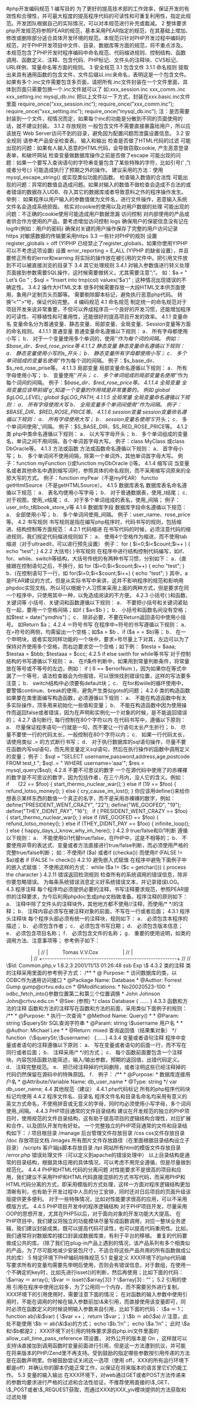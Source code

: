 ﻿#php开发编码规范
1 编写目的
为了更好的提高技术部的工作效率，保证开发的有效性和合理性，并可最大程度的提高程序代码的可读性和可重复利用性，指定此规范。开发团队根据自己的实际情况，可以对本规范进行补充或裁减。
2 整体要求
php开发规范将参照PEAR的规范，基本采用PEAR指定的规范，在其基础上增加、修改或删除部分适合具体开发环境的规范。本规范只针对PHP开发过程中编码的规范，对于PHP开发项目中文件、目录、数据库等方面的规范，将不重点涉及。
本规范包含了PHP开发时程序编码中命名规范、代码缩进规则、控制结构、函数调用、函数定义、注释、包含代码、PHP标记、文件头的注释块、CVS标记、URL样例、常量命名等方面的规则。
3 安全规范
3.1 包含文件
3.1.1 命名规则
提取出来具有通用函数的包含文件，文件后缀以.inc来命名，表明这是一个包含文件。
如果有多个.inc文件需要包含多页面，请把所有.inc文件封装在一个文件里面，具体到页面只需要包换一个.inc文件就可以了
如:xxx_session.inc
xxx_comm..inc
xxx_setting.inc
mysql_db.inc
把以上文件以一下方式，封装在xxx.basic.inc文件里面
require_once(”xxx_session.inc”);
require_once(”xxx_comm.inc”);
require_once(”xxx_setting.inc”);
require_once(”mysql_db.inc”);
注：是否需要封装到一个文件，视情况而定，如果每个inc的功能是分散到不同的页面使用的话，就不建议封装。
3.1.2 存放规则
一般包含文件不需要直接暴露给用户，所以应该放在 Web Server访问不到的目录，避免因为配置问题而泄露设置信息。
3.2 安全规则
请参考产品安全检查表。 
输入和输出
检查是否做了HTML代码的过滤
可能出现的问题：如果有人输入恶意的HTML代码，会导致窃取cookie, 产生恶意登录表单，和破坏网站
检查变量做数据库操作之前是否做了escape
可能出现的问题：如果一个要写入查询语句的字符串变量包含了某些特殊的字符，比如引号(’ ,”)或者分号(;) 可能造成执行了预期之外的操作。
建议采用的方法：使用mysql_escape_string() 或实现类似功能的函数。
检查输入数值的合法性
可能出现的问题：异常的数值会造成问题。如果对输入的数值不做检查会造成不合法的或者错误的数据存入UDB、存入其它的数据库或者导致意料之外的程序操作发生。
举例：
如果程序以用户输入的参数值做为文件名，进行文件操作，恶意输入系统文件名会造成系统损毁。
核实对cookie的使用以及对用户数据的处理
可能出现的问题：不正确的cookie使用可能造成用户数据泄漏
访问控制
对内部使用的产品或者供合作方使用的产品，要考虑增加访问控制
logs
确保用户的保密信息没有记在log中(例如：用户的密码)
确保对关键的用户操作保存了完整的用户访问记录
https
对敏感数据的传输要采用https 
3.3 一些针对PHP的规则
设置 register_globals = off (Y!PHP 已经禁止了register_globals，如果你使用Y!PHP可以不考虑这项设置)
设置 error_reporting = E_ALL (Y!PHP 的缺省设置），并且要修正所有的error和warning
将实际的操作放在被引用的文件中。把引用文件放到不可以被直接浏览的目录下 
3.4 其它处理规则
3.4.1 对输入参数值进行转义处理
页面接到参数需要SQL操作，这时候需要做转义，尤其需要注意”;”。
如：\$a = ” Let’s Go ” ;
\$sql = “Insert into tmp(col) values(’\$a’)” ;
这种情况出现错误的不确定性。
3.4.2 操作大HTML文本
很多时候需要存放一大段HTML文本供页面使用，象用户定制页头页脚等。
需要剔除脚本标记，避免执行恶意php代码。
转换”<"">“号，保证代码完整。
4 编码规范
4.1 命名规范
制定统一的命名规范对于项目开发来说非常重要，不但可以养成程序员一个良好的开发习惯，还能增加程序的可读性、可移植性和可重用性，还能很好的提高项目开发的效率。
4.1.1 变量命名
变量命名分为普通变量、静态变量、局部变量、全局变量、Session变量等方面的命名规则。
4.1.1.1 普通变量
普通变量命名遵循以下规则：
a． 所有字母都使用小写；
b． 对于一个变量使用多个单词的，使用’_'作为每个词的间隔。
例如：\$base_dir、\$red_rose_price等
4.1.1.2 静态变量
静态变量命名遵循以下规则：
a． 静态变量使用小写的s_开头；
b． 静态变量所有字母都使用小写；
c． 多个单词组成的变量名使用’_'作为每个词的间隔。
例子：\$s_base_dir、\$s_red_rose_prise等。
4.1.1.3 局部变量
局部变量命名遵循以下规则：
a． 所有字母使用小写；
b． 变量使用’_'开头；
c． 多个单词组成的局部变量名使用’_'作为每个词间的间隔。
例子：\$_base_dir、\$_red_rose_price等。
4.1.1.4 全局变量
全局变量应该带前缀’g',知道一个变量的作用域是非常重要的。
例如
global \$gLOG_LEVEL;
global \$gLOG_PATH;
4.1.1.5 全局常量
全局变量命名遵循以下规则：
a． 所有字母使用大写
b． 全局变量多个单词间使用’_'作为间隔。
例子：\$BASE_DIR、\$RED_ROSE_PRICE等。
4.1.1.6 session变量
session变量命名遵循以下规则：
a． 所有字母使用大写；
b． session变量名使用’S_’开头；
c． 多个单词间使用’_'间隔。
例子：\$S_BASE_DIR、\$S_RED_ROSE_PRICE等。
4.1.2 类
php中类命名遵循以下规则：
a． 以大写字母开头；
b． 多个单词组成的变量名，单词之间不用间隔，各个单词首字母大写。
例子：class MyClass 或class DbOracle等。
4.1.3 方法或函数
方法或函数命名遵循以下规则：
a． 首字母小写；
b． 多个单词间不使用间隔，除第一个单词外，其他单词首字母大写。
例子：function myFunction ()或function myDbOracle ()等。
4.1.4 缩写词
当变量名或者其他命名中遇到缩写词时，参照具体的命名规则，而不采用缩写词原来的全部大写的方式。
例子：function myPear（不是myPEAR） functio getHtmlSource（不是getHTMLSource）。
4.1.5 数据库表名
数据库表名命名遵循以下规范：
a． 表名均使用小写字母；
b． 对于普通数据表，使用_t结尾；
c． 对于视图，使用_v结尾；
d． 对于多个单词组成的表名，使用_间隔；
例子：user_info_t和book_store_v等
4.1.6 数据库字段
数据库字段命名遵循以下规范：
a． 全部使用小写；
b． 多个单词间使用_间隔。
例子：user_name、rose_price等。
4.2 书写规则
书写规则是指在编写php程序时，代码书写的规则，包括缩进、结构控制等方面规范：
4.2.1 代码缩进
在书写代码的时候，必须注意代码的缩进规则，我们规定代码缩进规则如下：
a． 使用4个空格作为缩进，而不使用tab缩进（对于ultraedit，可以进行预先设置）
例子：
for ( \$i=0;\$i<\$count;\$i++ )
{
echo "test";
}
4.2.2 大括号{ }书写规则
在程序中进行结构控制代码编写，如if、for、while、switch等结构，大括号传统的有两种书写习惯，分别如下：
a．{直接跟在控制语句之后，不换行，如
for (\$i=0;\$i<\$count;\$i++) {
echo "test";
}
b．{在控制语句下一行，如
for(\$i=0;\$i<\$count;\$i++)
{
echo "test";
}
其中，a是PEAR建议的方式，但是从实际书写中来讲，这并不影响程序的规范和影响用phpdoc实现文档，所以可以根据个人习惯来采用上面的两种方式，但是要求在同一个程序中，只使用其中一种，以免造成阅读的不方便。
4.2.3 小括号( )和函数、关键词等
小括号、关键词和函数遵循以下规则：
a． 不要把小括号和关键词紧贴在一起，要用一个空格间隔；如if ( \$a<\$b )；
b． 小括号和函数名间没有空格；如\$test = date("ymdhis")；
c． 除非必要，不要在Return返回语句中使用小括号。 如Return \$a； 
4.2.4 ＝符号书写
在程序中=符号的书写遵循以下规则：
a． 在=符号的两侧，均需留出一个空格；如\$a = \$b 、if (\$a = = \$b)等；
b． 在一个申明块，或者实现同样功能的一个块中，要求=号尽量上下对其，左边可以为了保持对齐使用多个空格，而右边要求空一个空格；如下例：
\$testa = \$aaa;
\$testaa = \$bbb;
\$testaaa = \$ccc;
4.2.5 if else swith for while等书写
对于控制结构的书写遵循以下规则：
a． 在if条件判断中，如果用到常量判断条件，将常量放在等号或不等号的左边，例如：
if ( 6 == \$errorNum )，因为如果你在等式中漏了一个等号，语法检查器会为你报错，可以很快找到错误位置，这样的写法要多注意；
b． switch结构中必须要有default块；
c． 在for和wiile的循环使用中，要警惕continue、break的使用，避免产生类似goto的问题；
4.2.6 类的构造函数
如果要在类里面编写构造函数，必须遵循以下规则：
a． 不能在构造函数中有太多实际操作，顶多用来初始化一些值和变量；
b． 不能在构造函数中因为使用操作而返回false或者错误，因为在声明和实例化一个对象的时候，是不能返回错误的；
4.2.7 语句断行, 每行控制在80个字符以内
在代码书写中，遵循以下原则：
a． 尽量保证程序语句一行就是一句，而不要让一行语句太长产生折行；
b． 尽量不要使一行的代码太长，一般控制在80个字符以内；
c． 如果一行代码太长，请使用类似 .= 的方式断行书写；
d． 对于执行数据库的sql语句操作，尽量不要在函数内写sql语句，而先用变量定义sql语句，然后在执行操作的函数中调用定义的变量；
例子：
\$sql = "SELECT username,password,address,age,postcode FROM test_t ";
\$sql .= " WHERE username='aaa'";
\$res = mysql_query(\$sql);
4.2.8 不要不可思议的数字
一个在源代码中使用了的赤裸裸的数字是不可思议的数字，因为包括作者，在三个月内，没人它的含义。例如： 
if      (22 == \$foo) 
{
start_thermo_nuclear_war(); 
}
else if (19 == \$foo)
{
refund_lotso_money(); 
}
else
{
cry_cause_im_lost(); 
} 
你应该用define()来给你想表示某样东西的数值一个真正的名字，而不是采用赤裸裸的数字，例如： 
define("PRESIDENT_WENT_CRAZY", "22");
define("WE_GOOFED", "19");
define("THEY_DIDNT_PAY", "16");
 
if ( PRESIDENT_WENT_CRAZY == \$foo) 
{ 
start_thermo_nuclear_war(); 
}
else if (WE_GOOFED == \$foo) 
{
refund_lotso_money(); 
}
else if (THEY_DIDNT_PAY == \$foo)
{
infinite_loop(); 
}
else
{
happy_days_i_know_why_im_here(); 
} 
4.2.9 true/false和0/1判断
遵循以下规则：
a． 不能使用0/1代替true/false，在PHP中，这是不相等的；
b． 不要使用非零的表达式、变量或者方法直接进行true/false判断，而必须使用严格的完整true/false判断；
如：不使用if (\$a) 或者if (checka()) 而使用if (FALSE != \$a)或者 if (FALSE != check())
4.2.10 避免嵌入式赋值
在程序中避免下面例子中的嵌入式赋值：
不使用这样的方式：
while (\$a != (\$c = getchar()))
{
process the character
}
4.2.11 错误返回检测规则
检查所有的系统调用的错误信息，除非你要忽略错误。
为每条系统错误消息定义好系统错误文本，并记录错误LOG。
4.3 程序注释
每个程序均必须提供必要的注释，书写注释要求规范，参照PEAR提供的注释要求，为今后利用phpdoc生成php文档做准备。程序注释的原则如下：
a． 注释中除了文件头的注释块外，其他地方都不使用//注释，而使用/* */的注释；
b． 注释内容必须写在被注释对象的前面，不写在一行或者后面；
4.3.1 程序头注释块
每个程序头部必须有统一的注释块，规则如下：
a． 必须包含本程序的描述；
b． 必须包含作者；
c． 必须包含书写日期；
d． 必须包含版本信息；
e． 必须包含项目名称；
f． 必须包含文件的名称；
g． 重要的使用说明，如类的调用方法、注意事项等；
参考例子如下：
<?php
//
// +---------------------------------------------------------+
// | PHP version 4.0                                         |
// +---------------------------------------------------------+
// | Copyright (c) 1997-2001 The PHP Group                   |
// +---------------------------------------------------------+
// | This source file is subject to  of the PHP license,     |
// | that is bundled with this packafile LICENSE, and is     |
// | available at through the world-web at                   |
// | http://www.php.net/license/2_02.txt.                    |
// | If you did not receive a copy of the  and are unable to |
// | obtain it through the world-wide-web,end a note to      |
// | license@php.net so we can mail you a immediately.       |
// +---------------------------------------------------------+
// | Authors: Stig Bakken <ssb@fast.no>                      |
// |          Tomas V.V.Cox <cox@idecnet.com>                |
// |                                                         |
// +---------------------------------------------------------+
//
// \$Id: Common.php,v 1.8.2.3 2001/11/13 01:26:48 ssb Exp \$ 
4.3.2 类的注释
类的注释采用里面的参考例子方式：
/** 
* @ Purpose: 
* 访问数据库的类，以ODBC作为通用访问接口 
* @Package Name: Database 
* @Author: Forrest Gump gump@crtvu.edu.cn 
* @Modifications: 
* No20020523-100: 
* odbc_fetch_into()参数位置第二和第三个位置调换 
* John Johnson John@crtvu.edu.cn 
* @See: (参照) 
*/ 
class Database 
{ 
…… 
} 
4.3.3 函数和方法的注释
函数和方法的注释写在函数和方法的前面，采用类似下面例子的规则：
/** 
* @Purpose: 
* 执行一次查询 
* @Method Name: Query()
* 
* @Param: string \$queryStr SQL查询字符串 
* @Param: string \$username 用户名
* 
* @Author: Michael Lee
*
* @Return: mixed 查询返回值（结果集对象） 
*/ 
function（\$queryStr,\$username）
{……} 
4.3.4 变量或者语句注释
程序中变量或者语句的注释遵循以下原则：
a． 写在变量或者语句的前面一行，而不写在同行或者后面；
b． 注释采用/* */的方式；
c． 每个函数前面要包含一个注释块。内容包括函数功能简述，输入/输出参数，预期的返回值，出错代码定义。
d． 注释完整规范。
e． 把已经注释掉的代码删除，或者注明这些已经注释掉的代码仍然保留在源码中的特殊原因。
f．
例子：
/** 
* @Purpose: 
* 数据库连接用户名 
* @Attribute/Variable Name: db_user_name 
* @Type: string 
*/ 
var db_user_name; 
4.4 其他规范（建议）
4.4.1 php代码标记
所有的php程序代码块标记均使用 
4.4.2 程序文件名、目录名
程序文件名和目录名命名均采用有意义的英文方式命名，不使用拼音或无意义的字母，同时均必须使用小写字母，多个词间使用_间隔。
4.4.3 PHP项目通常的文件目录结构
建议在开发规范的独立的PHP项目时，使用规范的文件目录结构，这有助于提高项目的逻辑结构合理性，对应扩展和合作，以及团队开发均有好处。
一个完整独立的PHP项目通常的文件和目录结构如下：
/ 项目根目录
/manage 后台管理文件存放目录
/css css文件存放目录
/doc 存放项目文档
/images 所有图片文件存放路径（在里面根据目录结构设立子目录）
/scripts 客户端js脚本存放目录
/tpl 网站所有html的模版文件存放目录
/error.php 错误处理文件（可以定义到apache的错误处理中）
以上目录结构是通常的目录结构，根据具体应用的具体情况，可以考虑不用完全遵循，但是尽量做到规范化。
4.4.4 PHP和HTML代码的分离问题
对性能要求不是很高的项目和应用，我们建议不采用PHP和HTML代码直接混排的方式书写代码，而采用PHP和HTML代码分离的方式，即采用模版的方式处理，这样一方面对程序逻辑结构更加清晰有利，也有助于开发过程中人员的分工安排，同时还对日后项目的页面升级该版提供更多便利。
对于一些特殊情况，比如对性能要求很高的应用，可以不采用模版方式。
4.4.5 PHP项目开发中的程序逻辑结构
对于PHP项目开发，尽量采用OOP的思想开发，尤其在PHP5以后，对于面向对象的开发功能大大提高。
在PHP项目中，我们建议将独立的功能模块尽量写成函数调用，对应一整块业务逻辑，我们建议封装成类，既可以提高代码可读性，也可以提高代码重用性。比如，我们通常将对数据库的接口封装成数据库类，有利于平台的移植。
重复的代码要做成公共的库。（除了我们在plug-in产品上遇到的情况，该产品系列有多个相类似的产品，为了尽可能地减少安装包尺寸，不适合将这些产品共用的所有函数做成公共的库） 
5 特定环境下PHP编码特殊规范
5.1 变量定义
XXX环境下的php代码编写要求所有的变量均需要先申明后使用，否则会有错误信息，对于数组，在使用一个不确定的key时，比如先进行isset()的判断，然后再使用；比如下面的代码：
\$array ＝ array();
\$var ＝ isset(\$array[3]) ? \$array[3] : “”；
5.2 引用的使用
引用在程序中使用比较多，为了公用同一个内存，而不需要另外进行复制，XXX环境下的引用使用时，需要注意下面的情况；
在对函数的输入参数中使用引用时，不能在调用的时候在输入参数前加\&来引用，而直接使用该变量即可，同时必须在函数定义的时候说明输入参数来自引用，比如下面的代码：
\$a ＝ 1；
function ab(\&\$var)
{
\$var ++；
return \$var；
}
\$b ＝ ab(\$a) // 注意，此处不能使用 \$b ＝ ab(\&\$a)的方式；
echo \$b.”/n”；
echo \$a.”/n”；
此时 \$a和\$b都是2；
XXX环境下对引用的特殊要求源自php.ini文件里面的allow_call_time_pass_reference 项设置， 对外公开的版本是 On ，这样就可以支持\&直接加到调用函数时变量前面进行引用，但是这一方法遭到抗议，并可能在将来版本的PHP/Zend里不再支持。受到鼓励的指定哪些参数按引用传递的方法是在函数声明里。你被鼓励尝试关闭这一选项（使用 off，XXX的所有运行环境下都是off）并确认你的脚本仍能正常工作，以保证在将来版本的语言里它们仍能工作。
5.3 变量的输入输出
在XXX环境下，对web通过GET或者POST方法传递来的参数均要求进行严格的过滤和合法性验证，不推荐使用直接的\$_GET、\$_POST或者\$_REQUEST获取，而通过XXX的XXX_yiv模块提供的方法获取和过滤处理
